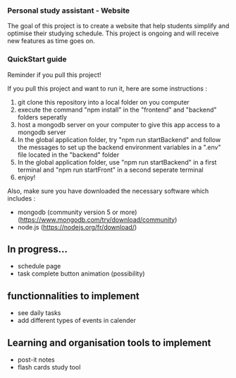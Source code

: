 ### Personal study assistant - Website

The goal of this project is to create a website that help students simplify and optimise their studying schedule. This project is ongoing and will receive new features as time goes on.

### QuickStart guide

Reminder if you pull this project!

If you pull this project and want to run it, here are some instructions :

1) git clone this repository into a local folder on you computer
2) execute the command "npm install" in the "frontend" and "backend" folders seperatly
3) host a mongodb server on your computer to give this app access to a mongodb server
4) In the global application folder, try "npm run startBackend" and follow the messages to set up the backend environment variables in a ".env" file located in the "backend" folder
5) In the global application folder, use "npm run startBackend" in a first terminal and "npm run startFront" in a second seperate terminal
6) enjoy!

Also, make sure you have downloaded the necessary software which includes :
  - mongodb (community version 5 or more) (https://www.mongodb.com/try/download/community)
  - node.js (https://nodejs.org/fr/download/)

## In progress...

- schedule page
- task complete button animation (possibility)

## functionnalities to implement

- see daily tasks
- add different types of events in calender

## Learning and organisation tools to implement

- post-it notes
- flash cards study tool
